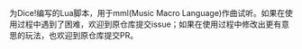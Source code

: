 为Dice!编写的Lua脚本，用于mml(Music Macro Language)作曲试听。如果在使用过程中遇到了困难，欢迎到原仓库提交issue；如果在使用过程中修改出更有意思的玩法，也欢迎到原仓库提交PR。
